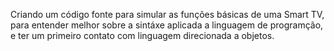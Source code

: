 Criando um código fonte para simular as funções básicas de uma Smart TV, para entender melhor sobre a sintáxe aplicada a linguagem de programção, e ter um primeiro contato com linguagem direcionada a objetos.